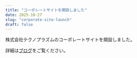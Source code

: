 ```yaml
---
title: "コーポレートサイトを開設しました"
date: 2025-10-27
slug: "corporate-site-launch"
draft: false
---
```


株式会社テクノプラズムのコーポレートサイトを開設しました。

詳細は[ブログ](/blog/2025-10-27-corporate-site-launch/)をご覧ください。
